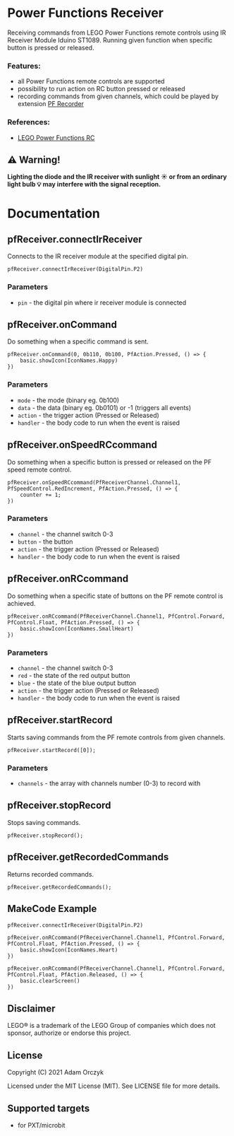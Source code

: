 # Power Functions Receiver

Receiving commands from LEGO Power Functions remote controls using IR Receiver Module Iduino ST1089. Running given function when specific button is pressed or released.

### Features:
- all Power Functions remote controls are supported
- possibility to run action on RC button pressed or released
- recording commands from given channels, which could be played by extension [PF Recorder](https://github.com/aorczyk/pf-recorder)

### References:
- [LEGO Power Functions RC](https://www.philohome.com/pf/LEGO_Power_Functions_RC.pdf)

## :warning: Warning!
**Lighting the diode and the IR receiver with sunlight :sunny: or from an ordinary light bulb :bulb: may interfere with the signal reception.**


# Documentation

## pfReceiver.connectIrReceiver

Connects to the IR receiver module at the specified digital pin.

```sig
pfReceiver.connectIrReceiver(DigitalPin.P2)
```
### Parameters

- `pin` - the digital pin where ir receiver module is connected


## pfReceiver.onCommand

Do something when a specific command is sent.

```sig
pfReceiver.onCommand(0, 0b110, 0b100, PfAction.Pressed, () => {
    basic.showIcon(IconNames.Happy)
})
```

### Parameters
- `mode` - the mode (binary eg. 0b100)
- `data` - the data (binary eg. 0b0101) or -1 (triggers all events)
- `action` - the trigger action (Pressed or Released)
- `handler` - the body code to run when the event is raised


## pfReceiver.onSpeedRCcommand

Do something when a specific button is pressed or released on the PF speed remote control.

```sig
pfReceiver.onSpeedRCcommand(PfReceiverChannel.Channel1, PfSpeedControl.RedIncrement, PfAction.Pressed, () => {
    counter += 1;
})
```

### Parameters
- `channel` - the channel switch 0-3
- `button` - the button
- `action` - the trigger action (Pressed or Released)
- `handler` - the body code to run when the event is raised


## pfReceiver.onRCcommand

Do something when a specific state of buttons on the PF remote control is achieved.

```sig
pfReceiver.onRCcommand(PfReceiverChannel.Channel1, PfControl.Forward, PfControl.Float, PfAction.Pressed, () => {
    basic.showIcon(IconNames.SmallHeart)
})
```

### Parameters
- `channel` - the channel switch 0-3
- `red` - the state of the red output button
- `blue` - the state of the blue output button
- `action` - the trigger action (Pressed or Released)
- `handler` - the body code to run when the event is raised


## pfReceiver.startRecord

Starts saving commands from the PF remote controls from given channels.

```sig
pfReceiver.startRecord([0]);
```

### Parameters
- `channels` - the array with channels number (0-3) to record with


## pfReceiver.stopRecord

Stops saving commands.

```sig
pfReceiver.stopRecord();
```

## pfReceiver.getRecordedCommands

Returns recorded commands.

```sig
pfReceiver.getRecordedCommands();
```


## MakeCode Example

```blocks
pfReceiver.connectIrReceiver(DigitalPin.P2)

pfReceiver.onRCcommand(PfReceiverChannel.Channel1, PfControl.Forward, PfControl.Float, PfAction.Pressed, () => {
    basic.showIcon(IconNames.Heart)
})

pfReceiver.onRCcommand(PfReceiverChannel.Channel1, PfControl.Forward, PfControl.Float, PfAction.Released, () => {
    basic.clearScreen()
})
```

## Disclaimer

LEGO® is a trademark of the LEGO Group of companies which does not sponsor, authorize or endorse this project.

## License

Copyright (C) 2021 Adam Orczyk

Licensed under the MIT License (MIT). See LICENSE file for more details.

## Supported targets

* for PXT/microbit